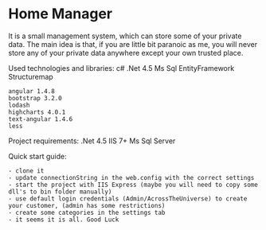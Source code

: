 # Home Manager

It is a small management system, which can store some of your private data.
The main idea is that, if you are little bit paranoic as me, you will never store any of your private data anywhere except your own trusted place.

Used technologies and libraries:
	c# .Net 4.5
	Ms Sql
	EntityFramework
	Structuremap

	angular 1.4.8
	bootstrap 3.2.0
	lodash
	highcharts 4.0.1
	text-angular 1.4.6
	less

Project requirements:
	.Net 4.5
	IIS 7+
	Ms Sql Server 

Quick start guide:

	- clone it
	- update connectionString in the web.config with the correct settings
	- start the project with IIS Express (maybe you will need to copy some dll's to bin folder manually)
	- use default login credentials (Admin/AcrossTheUniverse) to create your customer, (admin has some restrictions)
	- create some categories in the settings tab
	- it seems it is all. Good Luck